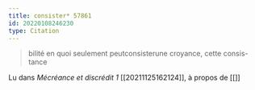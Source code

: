 ```yaml
---
title: consister* 57861
id: 20220108246230
type: Citation
---
```


> bilité en quoi seulement peutconsisterune croyance, cette consis- tance

Lu dans *Mécréance et discrédit 1* [[20211125162124]], à propos de [[]]